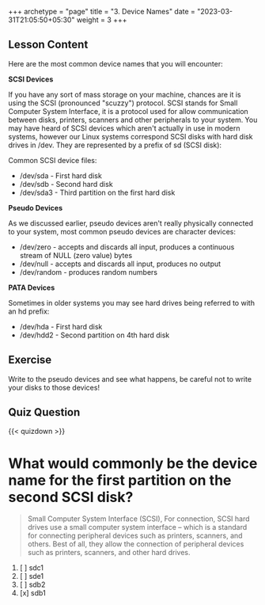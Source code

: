 +++
archetype = "page"
title = "3. Device Names"
date = "2023-03-31T21:05:50+05:30"
weight = 3
+++

## Lesson Content

Here are the most common device names that you will encounter: 

**SCSI Devices**

If you have any sort of mass storage on your machine, chances are it is using the SCSI (pronounced "scuzzy") protocol. SCSI stands for Small Computer System Interface, it is a protocol used for allow communication between disks, printers, scanners and other peripherals to your system. You may have heard of SCSI devices which aren't actually in use in modern systems, however our Linux systems correspond SCSI disks with hard disk drives in /dev. They are represented by a prefix of sd (SCSI disk):

Common SCSI device files:


- /dev/sda - First hard disk
- /dev/sdb - Second hard disk
- /dev/sda3 - Third partition on the first hard disk


**Pseudo Devices**

As we discussed earlier, pseudo devices aren't really physically connected to your system, most common pseudo devices are character devices: 


- /dev/zero - accepts and discards all input, produces a continuous stream of NULL (zero value) bytes
- /dev/null - accepts and discards all input, produces no output
- /dev/random - produces random numbers


**PATA Devices**

Sometimes in older systems you may see hard drives being referred to with an hd prefix: 


- /dev/hda - First hard disk
- /dev/hdd2 - Second partition on 4th hard disk
 

## Exercise

Write to the pseudo devices and see what happens, be careful not to write your disks to those devices!

## Quiz Question

{{< quizdown >}}

# What would commonly be the device name for the first partition on the second SCSI disk?

> Small Computer System Interface (SCSI), For connection, SCSI hard drives use a small computer system interface – which is a standard for connecting peripheral devices such as printers, scanners, and others. Best of all, they allow the connection of peripheral devices such as printers, scanners, and other hard drives.

1. [ ] sdc1
2. [ ] sde1
3. [ ] sdb2
4. [x] sdb1
